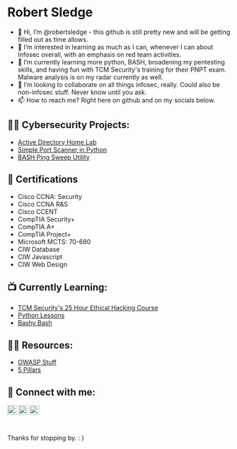 <h1>Robert Sledge </h1>

- 👋 Hi, I’m @robertsledge - this github is still pretty new and will be getting filled out as time allows.
- 👀 I’m interested in learning as much as I can, whenever I can about Infosec overall, with an emphasis on red team activities.
- 🌱 I’m currently learning more python, BASH, broadening my pentesting skills, and having fun with TCM Security's training for their PNPT exam. Malware analysis is on my radar currently as well.
- 💞️ I’m looking to collaborate on all things infosec, really. Could also be non-infosec stuff. Never know until you ask. 
- 📫 How to reach me? Right here on github and on my socials below. 

<h2>👨‍💻 Cybersecurity Projects:</h2>

- [Active Directory Home Lab](https://github.com/robertsledge/ActiveDirectoryLab)
- [Simple Port Scanner in Python](https://github.com/robertsledge/Python/blob/main/PortScanner/portscanner.py)
- [BASH Ping Sweep Utility](https://github.com/robertsledge/BashPingSweeper)

<h2>📄 Certifications</h2>

- Cisco CCNA: Security
- Cisco CCNA R&S 
- Cisco CCENT
- CompTIA Security+
- CompTIA A+
- CompTIA Project+
- Microsoft MCTS: 70-680
- CIW Database
- CIW Javascript
- CIW Web Design

<h2>📺 Currently Learning:</h2>

- [TCM Security's 25 Hour Ethical Hacking Course](https://github.com/robertsledge/TCM-Sec)
- [Python Lessons](https://github.com/robertsledge/Python/)
- [Bashy Bash](https://github.com/robertsledge/BashPingSweeper)

<h2>👨‍💻 Resources:</h2>

- [OWASP Stuff](https://github.com/robertsledge/OWASP/)
- [5 Pillars](https://github.com/DFIRmadness/5pillars/blob/master/5-Pillars.md)


<h2> 🤳 Connect with me:</h2>


[<img align="left" alt="RobertSledge | Twitter" width="22px" src="https://cdn.jsdelivr.net/npm/simple-icons@v3/icons/twitter.svg" />][twitter]
[<img align="left" alt="RobertSledge | LinkedIn" width="22px" src="https://cdn.jsdelivr.net/npm/simple-icons@v3/icons/linkedin.svg" />][linkedin]
[<img align="left" alt="RobertSledge | Facebook" width="22px" src="https://cdn.jsdelivr.net/npm/simple-icons@v3/icons/facebook.svg" />][facebook]

[twitter]: https://twitter.com/robsledge
[linkedin]: https://www.linkedin.com/in/robert-sledge-a4063052/
[facebook]: https://www.facebook.com/rsledgeinfosec


<br>
<br>
<br>


Thanks for stopping by.  : )

<!---
robertsledge/robertsledge is a ✨ special ✨ repository because its `README.md` (this file) appears on your GitHub profile.
You can click the Preview link to take a look at your changes.
--->
